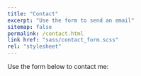 ```yaml
---
title: "Contact"
excerpt: "Use the form to send an email"
sitemap: false
permalink: /contact.html
link href: "sass/contact_form.scss" 
rel: "stylesheet"
---
```


Use the form below to contact me:

<script src="/assets/js/contact_form.js">
</script>
